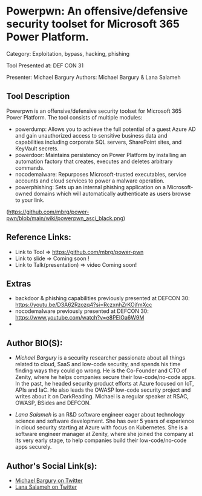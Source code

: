 # Powerpwn: An offensive/defensive security toolset for Microsoft 365 Power Platform.
Category: Exploitation, bypass, hacking, phishing

Tool Presented at: DEF CON 31

Presenter: Michael Bargury
Authors: Michael Bargury & Lana Salameh

## Tool Description
Powerpwn is an offensive/defensive security toolset for Microsoft 365 Power Platform.
The tool consists of multiple modules:
- powerdump: Allows you to achieve the full potential of a guest Azure AD and gain unauthorized access to sensitive business data and capabilities including corporate SQL servers, SharePoint sites, and KeyVault secrets.
- powerdoor: Maintains persistency on Power Platform by installing an automation factory that creates, executes and deletes arbitrary commands.
- nocodemalware: Repurposes Microsoft-trusted executables, service accounts and cloud services to power a malware operation.
- powerphishing: Sets up an internal phishing application on a Microsoft-owned domains which will automatically authenticate as users browse to your link.

(https://github.com/mbrg/power-pwn/blob/main/wiki/powerpwn_asci_black.png)

## Reference Links:
- Link to Tool => https://github.com/mbrg/power-pwn
- Link to slide => Coming soon !
- Link to Talk(presentation) => video Coming soon!

## Extras
- backdoor & phishing capabilities previously presented at DEFCON 30: https://youtu.be/D3A62Rzozq4?si=RczxnhZrKOjfmXcc
- nocodemalware previously presented at DEFCON 30: https://www.youtube.com/watch?v=e8PEIOa6W9M
- 

## Author BIO(S):
- *Michael Bargury* is a security researcher passionate about all things related to cloud, SaaS and low-code security, and spends his time finding ways they could go wrong. He is the Co-Founder and CTO of Zenity, where he helps companies secure their low-code/no-code apps. In the past, he headed security product efforts at Azure focused on IoT, APIs and IaC. He also leads the OWASP low-code security project and writes about it on DarkReading. Michael is a regular speaker at RSAC, OWASP, BSides and DEFCON.

- *Lana Salameh* is an R&D software engineer eager about technology science and software development. She has over 5 years of experience in cloud security starting at Azure with focus on Kubernetes.
She is a software engineer manager at Zenity, where she joined the company at its very early stage, to help companies build their low-code/no-code apps securely.

## Author's Social Link(s):
- [Michael Bargury on Twitter](https://twitter.com/mbrg0)
- [Lana Salameh on Twitter](https://twitter.com/lana__salameh)
